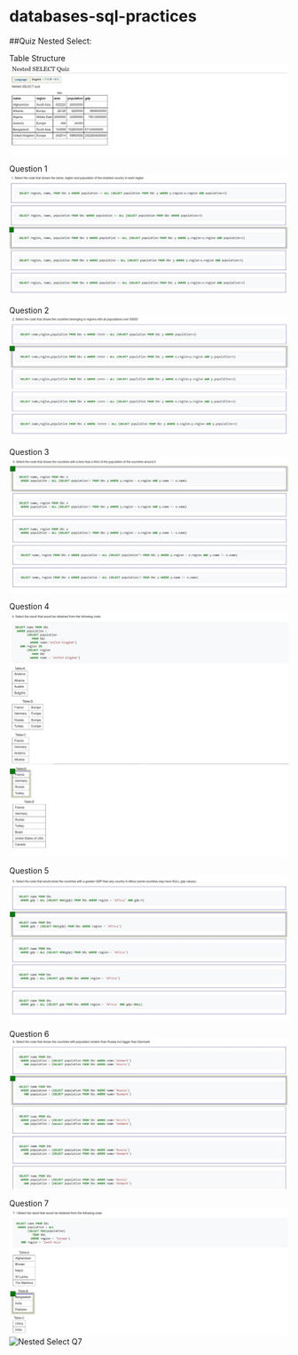 # databases-sql-practices

##Quiz Nested Select:

Table Structure
![Table Structure](./quiz_data/nested_sql/nested_select_quiz_1.JPG)

Question 1  
![Nested Select Q1](./quiz_data/nested_sql/nested_select_quiz_2.JPG)

Question 2
![Nested Select Q2](./quiz_data/nested_sql/nested_select_quiz_3.JPG)

Question 3
![Nested Select Q3](./quiz_data/nested_sql/nested_select_quiz_4.JPG)

Question 4
![Nested Select Q4](./quiz_data/nested_sql/nested_select_quiz_5.JPG)
![Nested Select Q4](./quiz_data/nested_sql/nested_select_quiz_6.JPG)

Question 5
![Nested Select Q5](./quiz_data/nested_sql/nested_select_quiz_7.JPG)

Question 6
![Nested Select Q6](./quiz_data/nested_sql/nested_select_quiz_8.JPG)

Question 7
![Nested Select Q7](./quiz_data/nested_sql/nested_select_quiz_9.JPG)
![Nested Select Q7](./quiz_data/nested_sql/nested_select_quiz_.JPG)